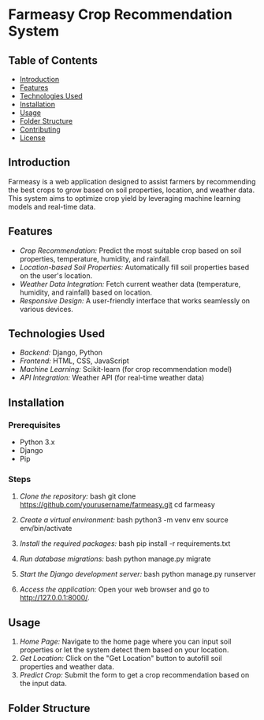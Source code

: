 # Farmeasy Crop Recommendation System

## Table of Contents
- [Introduction](#introduction)
- [Features](#features)
- [Technologies Used](#technologies-used)
- [Installation](#installation)
- [Usage](#usage)
- [Folder Structure](#folder-structure)
- [Contributing](#contributing)
- [License](#license)

## Introduction
Farmeasy is a web application designed to assist farmers by recommending the best crops to grow based on soil properties, location, and weather data. This system aims to optimize crop yield by leveraging machine learning models and real-time data.

## Features
- *Crop Recommendation:* Predict the most suitable crop based on soil properties, temperature, humidity, and rainfall.
- *Location-based Soil Properties:* Automatically fill soil properties based on the user's location.
- *Weather Data Integration:* Fetch current weather data (temperature, humidity, and rainfall) based on location.
- *Responsive Design:* A user-friendly interface that works seamlessly on various devices.

## Technologies Used
- *Backend:* Django, Python
- *Frontend:* HTML, CSS, JavaScript
- *Machine Learning:* Scikit-learn (for crop recommendation model)
- *API Integration:* Weather API (for real-time weather data)

## Installation

### Prerequisites
- Python 3.x
- Django
- Pip

### Steps
1. *Clone the repository:*
    bash
    git clone https://github.com/yourusername/farmeasy.git
    cd farmeasy
    

2. *Create a virtual environment:*
    bash
    python3 -m venv env
    source env/bin/activate
    

3. *Install the required packages:*
    bash
    pip install -r requirements.txt
    

4. *Run database migrations:*
    bash
    python manage.py migrate
    

5. *Start the Django development server:*
    bash
    python manage.py runserver
    

6. *Access the application:*
   Open your web browser and go to http://127.0.0.1:8000/.

## Usage
1. *Home Page:* Navigate to the home page where you can input soil properties or let the system detect them based on your location.
2. *Get Location:* Click on the "Get Location" button to autofill soil properties and weather data.
3. *Predict Crop:* Submit the form to get a crop recommendation based on the input data.

## Folder Structure  
